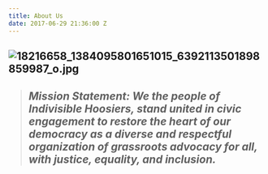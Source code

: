 ```yaml
---
title: About Us
date: 2017-06-29 21:36:00 Z
---
```


## ![18216658_1384095801651015_6392113501898859987_o.jpg](/uploads/18216658_1384095801651015_6392113501898859987_o.jpg)

> ## *Mission Statement: We the people of Indivisible Hoosiers, stand united in civic engagement to restore the heart of our democracy as a diverse and respectful organization of grassroots advocacy for all, with justice, equality, and inclusion.*